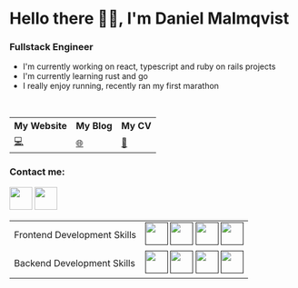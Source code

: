 # Hello there 👋🏻, I'm Daniel Malmqvist

### Fullstack Engineer

- I'm currently working on react, typescript and ruby on rails projects
- I'm currently learning rust and go
- I really enjoy running, recently ran my first marathon

<br/>


<table>
  <tr>
    <th>My Website</th>
    <th>My Blog</th>
    <th>My CV</th>
  </tr>
  <tr>
    <td>
      <a href="http://www.malmqvist.dev">💻</a>
    </td>
    <td>
      <a href="#">🌐</a>
    </td>
    <td>
      <a href="#">📄</a>
    </td>
  </tr>
</table>

### Contact me:
<a href="https://twitter.com/danielmalmqvist"><img src="https://www.vectorlogo.zone/logos/twitter/twitter-icon.svg" width="40" height="40"/></a>
<a href="https://www.linkedin.com/in/daniel-malmqvist-profile/"><img src="https://www.vectorlogo.zone/logos/linkedin/linkedin-icon.svg" width="40" height="40"/></a>

<table>
    <tr>
        <td>Frontend Development Skills</td>
        <td>
            <a href=""><img src="https://www.vectorlogo.zone/logos/typescriptlang/typescriptlang-icon.svg" width="40" height="40"/></a>
            <a href=""><img src="https://www.vectorlogo.zone/logos/reactjs/reactjs-icon.svg" width="40" height="40"/></a>
            <a href=""><img src="https://www.vectorlogo.zone/logos/tailwindcss/tailwindcss-icon.svg" width="40" height="40"/></a>
            <a href=""><img src="https://vectorwiki.com/images/TI19Y__svelte.svg" width="40" height="40"/></a>
        </td>
    </tr>
     <tr>
        <td>Backend Development Skills</td>
        <td>
            <a href=""><img src="https://www.vectorlogo.zone/logos/rust-lang/rust-lang-icon.svg" width="40" height="40"/></a>
            <a href=""><img src="https://www.vectorlogo.zone/logos/golang/golang-ar21.svg" width="40" height="40"/></a>
            <a href=""><img src="https://www.vectorlogo.zone/logos/postgresql/postgresql-icon.svg" width="40" height="40"/></a>
            <a href=""><img src="https://www.vectorlogo.zone/logos/ruby-lang/ruby-lang-icon.svg" width="40" height="40"/></a>
        </td>
    </tr>
 </table>

